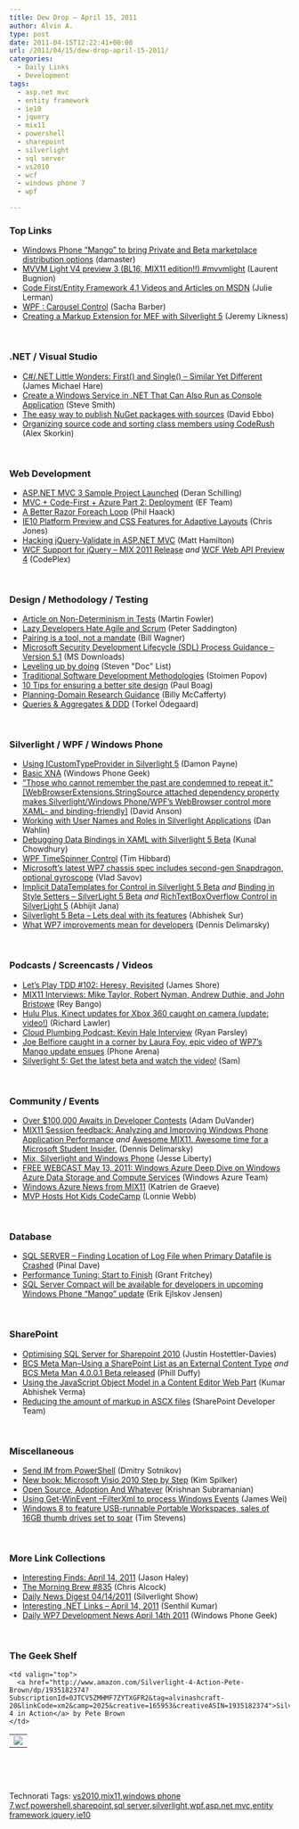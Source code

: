 ```yaml
---
title: Dew Drop – April 15, 2011
author: Alvin A.
type: post
date: 2011-04-15T12:22:41+00:00
url: /2011/04/15/dew-drop-april-15-2011/
categories:
  - Daily Links
  - Development
tags:
  - asp.net mvc
  - entity framework
  - ie10
  - jquery
  - mix11
  - powershell
  - sharepoint
  - silverlight
  - sql server
  - vs2010
  - wcf
  - windows phone 7
  - wpf

---
```

### <a name="top"></a>Top Links

  * [Windows Phone “Mango” to bring Private and Beta marketplace distribution options][1] (damaster) 
  * [MVVM Light V4 preview 3 (BL16, MIX11 edition!!) #mvvmlight][2] (Laurent Bugnion) 
  * [Code First/Entity Framework 4.1 Videos and Articles on MSDN][3] (Julie Lerman) 
  * [WPF : Carousel Control][4] (Sacha Barber) 
  * [Creating a Markup Extension for MEF with Silverlight 5][5] (Jeremy Likness) 

&#160;

### <a name="dotnet"></a>.NET / Visual Studio

  * [C#/.NET Little Wonders: First() and Single() &#8211; Similar Yet Different][6] (James Michael Hare) 
  * [Create a Windows Service in .NET That Can Also Run as Console Application][7] (Steve Smith) 
  * [The easy way to publish NuGet packages with sources][8] (David Ebbo) 
  * [Organizing source code and sorting class members using CodeRush][9] (Alex Skorkin) 

&#160;

### <a name="web"></a>Web Development

  * [ASP.NET MVC 3 Sample Project Launched][10] (Deran Schilling) 
  * [MVC + Code-First + Azure Part 2: Deployment][11] (EF Team) 
  * [A Better Razor Foreach Loop][12] (Phil Haack) 
  * [IE10 Platform Preview and CSS Features for Adaptive Layouts][13] (Chris Jones) 
  * [Hacking jQuery-Validate in ASP.NET MVC][14] (Matt Hamilton) 
  * <a href="http://wcf.codeplex.com/releases/view/64396" target="_blank">WCF Support for jQuery &#8211; MIX 2011 Release</a>&#160;_and_&#160;<a href="http://wcf.codeplex.com/releases/view/64449" target="_blank">WCF Web API Preview 4</a> (CodePlex) 

&#160;

### <a name="design"></a>Design / Methodology / Testing

  * [Article on Non-Determinism in Tests][15] (Martin Fowler) 
  * [Lazy Developers Hate Agile and Scrum][16] (Peter Saddington) 
  * [Pairing is a tool, not a mandate][17] (Bill Wagner) 
  * [Microsoft Security Development Lifecycle (SDL) Process Guidance &#8211; Version 5.1][18] (MS Downloads) 
  * [Leveling up by doing][19] (Steven "Doc" List) 
  * [Traditional Software Development Methodologies][20] (Stoimen Popov) 
  * [10 Tips for ensuring a better site design][21] (Paul Boag) 
  * [Planning-Domain Research Guidance][22] (Billy McCafferty) 
  * [Queries & Aggregates & DDD][23] (Torkel Ödegaard) 

&#160;

### <a name="silverlight"></a>Silverlight / WPF / Windows Phone

  * [Using ICustomTypeProvider in Silverlight 5][24] (Damon Payne) 
  * [Basic XNA][25] (Windows Phone Geek) 
  * ["Those who cannot remember the past are condemned to repeat it." [WebBrowserExtensions.StringSource attached dependency property makes Silverlight/Windows Phone/WPF&#8217;s WebBrowser control more XAML- and binding-friendly]][26] (David Anson) 
  * [Working with User Names and Roles in Silverlight Applications][27] (Dan Wahlin) 
  * [Debugging Data Bindings in XAML with Silverlight 5 Beta][28] (Kunal Chowdhury) 
  * [WPF TimeSpinner Control][29] (Tim Hibbard) 
  * [Microsoft&#8217;s latest WP7 chassis spec includes second-gen Snapdragon, optional gyroscope][30] (Vlad Savov) 
  * [Implicit DataTemplates for Control in Silverlight 5 Beta][31] _and_ [Binding in Style Setters – SilverLight 5 Beta][32] _and_ [RichTextBoxOverflow Control in SilverLight 5][33] (Abhijit Jana) 
  * [Silverlight 5 Beta &#8211; Lets deal with its features][34] (Abhishek Sur) 
  * [What WP7 improvements mean for developers][35] (Dennis Delimarsky) 

&#160;

### <a name="podcasts"></a>Podcasts / Screencasts / Videos

  * [Let&#8217;s Play TDD #102: Heresy, Revisited][36] (James Shore) 
  * [MIX11 Interviews: Mike Taylor, Robert Nyman, Andrew Duthie, and John Bristowe][37] (Rey Bango) 
  * [Hulu Plus, Kinect updates for Xbox 360 caught on camera (update: video!)][38] (Richard Lawler) 
  * <a href="http://feedproxy.google.com/~r/cloudPlumbing/~3/DT7HX1zA8jM/kevin-hale-interview" target="_blank">Cloud Plumbing Podcast: Kevin Hale Interview</a> (Ryan Parsley) 
  * [Joe Belfiore caught in a corner by Laura Foy, epic video of WP7&#8217;s Mango update ensues][39] (Phone Arena) 
  * [Silverlight 5: Get the latest beta and watch the video!][40] (Sam) 

&#160;

### <a name="events"></a>Community / Events

  * [Over $100,000 Awaits in Developer Contests][41] (Adam DuVander) 
  * [MIX11 Session feedback: Analyzing and Improving Windows Phone Application Performance][42] _and_ [Awesome MIX11. Awesome time for a Microsoft Student Insider.][43] (Dennis Delimarsky) 
  * [Mix, Silverlight and Windows Phone][44] (Jesse Liberty) 
  * [FREE WEBCAST May 13, 2011: Windows Azure Deep Dive on Windows Azure Data Storage and Compute Services][45] (Windows Azure Team) 
  * [Windows Azure News from MIX11][46] (Katrien de Graeve) 
  * [MVP Hosts Hot Kids CodeCamp][47] (Lonnie Webb) 

&#160;

### <a name="db"></a>Database

  * [SQL SERVER – Finding Location of Log File when Primary Datafile is Crashed][48] (Pinal Dave) 
  * [Performance Tuning: Start to Finish][49] (Grant Fritchey) 
  * [SQL Server Compact will be available for developers in upcoming Windows Phone “Mango” update][50] (Erik Ejlskov Jensen) 

&#160;

### <a name="sp"></a>SharePoint

  * [Optimising SQL Server for Sharepoint 2010][51] (Justin Hostettler-Davies) 
  * [BCS Meta Man–Using a SharePoint List as an External Content Type][52] _and_ [BCS Meta Man 4.0.0.1 Beta released][53] (Phill Duffy) 
  * <a href="http://blogs.msdn.com/b/sharepointdev/archive/2011/04/14/using-the-javascript-object-model-in-a-content-editor-web-part.aspx" target="_blank">Using the JavaScript Object Model in a Content Editor Web Part</a> (Kumar Abhishek Verma) 
  * [Reducing the amount of markup in ASCX files][54] (SharePoint Developer Team) 

&#160;

### <a name="misc"></a>Miscellaneous

  * [Send IM from PowerShell][55] (Dmitry Sotnikov) 
  * [New book: Microsoft Visio 2010 Step by Step][56] (Kim Spilker) 
  * [Open Source, Adoption And Whatever][57] (Krishnan Subramanian) 
  * [Using Get-WinEvent –FilterXml to process Windows Events][58] (James Wei) 
  * [Windows 8 to feature USB-runnable Portable Workspaces, sales of 16GB thumb drives set to soar][59] (Tim Stevens) 

&#160;

### <a name="links"></a>More Link Collections

  * [Interesting Finds: April 14, 2011][60] (Jason Haley) 
  * [The Morning Brew #835][61] (Chris Alcock) 
  * [Daily News Digest 04/14/2011][62] (Silverlight Show) 
  * [Interesting .NET Links – April 14, 2011][63] (Senthil Kumar) 
  * [Daily WP7 Development News April 14th 2011][64] (Windows Phone Geek) 

&#160;

### <a name="shelf"></a>The Geek Shelf

<table border="0" cellspacing="0" cellpadding="0">
  <tr>
    <td>
      <img data-recalc-dims="1" decoding="async" src="https://i0.wp.com/ecx.images-amazon.com/images/I/512qJmTNIXL._SL160_.jpg?w=660" />
    </td>
    
    <td valign="top">
      <a href="http://www.amazon.com/Silverlight-4-Action-Pete-Brown/dp/1935182374?SubscriptionId=0JTCV5ZMHMF7ZYTXGFR2&tag=alvinashcraft-20&linkCode=xm2&camp=2025&creative=165953&creativeASIN=1935182374">Silverlight 4 in Action</a> by Pete Brown
    </td>
  </tr>
</table>

&#160;

<div style="padding-bottom: 0px; margin: 0px; padding-left: 0px; padding-right: 0px; display: inline; float: none; padding-top: 0px" id="scid:C16BAC14-9A3D-4c50-9394-FBFEF7A93539:175939ae-b6dc-4dbe-bd59-b65ad1b7518b" class="wlWriterEditableSmartContent">
  <!--dotnetkickit-->
</div>

&#160;

<div style="padding-bottom: 0px; margin: 0px; padding-left: 0px; padding-right: 0px; display: inline; float: none; padding-top: 0px" id="scid:0767317B-992E-4b12-91E0-4F059A8CECA8:e28d1d23-a2a0-4a3d-b95c-c927b9885aeb" class="wlWriterEditableSmartContent">
  Technorati Tags: <a href="http://technorati.com/tags/vs2010" rel="tag">vs2010</a>,<a href="http://technorati.com/tags/mix11" rel="tag">mix11</a>,<a href="http://technorati.com/tags/windows+phone+7" rel="tag">windows phone 7</a>,<a href="http://technorati.com/tags/wcf" rel="tag">wcf</a>,<a href="http://technorati.com/tags/powershell" rel="tag">powershell</a>,<a href="http://technorati.com/tags/sharepoint" rel="tag">sharepoint</a>,<a href="http://technorati.com/tags/sql+server" rel="tag">sql server</a>,<a href="http://technorati.com/tags/silverlight" rel="tag">silverlight</a>,<a href="http://technorati.com/tags/wpf" rel="tag">wpf</a>,<a href="http://technorati.com/tags/asp.net+mvc" rel="tag">asp.net mvc</a>,<a href="http://technorati.com/tags/entity+framework" rel="tag">entity framework</a>,<a href="http://technorati.com/tags/jquery" rel="tag">jquery</a>,<a href="http://technorati.com/tags/ie10" rel="tag">ie10</a>
</div>

 [1]: http://feedproxy.google.com/~r/liveside/~3/ra9uN2K5JLE/
 [2]: http://feedproxy.google.com/~r/galasoft/~3/uS1Many7kAI/mvvm-light-v4-preview-3-bl16-mix11-edition-mvvmlight.aspx
 [3]: http://thedatafarm.com/blog/data-access/code-first-entity-framework-4-1-videos-and-articles-on-msdn/
 [4]: http://www.codeproject.com/KB/WPF/WPFCarouselControl.aspx
 [5]: http://feedproxy.google.com/~r/CSharperImage/~3/T9gPXV4zSRY/creating-markup-extension-for-mef-with.html
 [6]: http://feedproxy.google.com/~r/BlackRabbitCoder/~3/LvUrwFbXY4E/c.net-little-wonders-first-and-single---similar-yet-different.aspx
 [7]: http://stevesmithblog.com/blog/create-a-windows-service-in-net-that-can-also-run-as-console-application/
 [8]: http://feedproxy.google.com/~r/DavidEbbo/~3/ZHoZzq4Ubx4/easy-way-to-publish-nuget-packages-with.html
 [9]: http://www.skorkin.com/2011/04/organizing-source-code-and-sorting-class-members-using-coderush/
 [10]: http://feedproxy.google.com/~r/derans/~3/tXMoAVPDgsk/aspnet-mvc-3-sample-project-launched.html
 [11]: http://blogs.msdn.com/b/adonet/archive/2011/04/14/mvc-code-first-azure-part-2-deployment.aspx
 [12]: http://feeds.haacked.com/~r/haacked/~3/u3zOj7m4wvk/a-better-razor-foreach-loop.aspx
 [13]: http://blogs.msdn.com/b/ie/archive/2011/04/14/ie10-platform-preview-and-css-features-for-adaptive-layouts.aspx
 [14]: http://matthamilton.net/hacking-jquery-validate-mvc
 [15]: http://martinfowler.com/articles/nonDeterminism.html
 [16]: http://feedproxy.google.com/~r/agilescout/~3/HApf6I0lG_4/
 [17]: http://feedproxy.google.com/~r/billwagner/~3/aQ2M6ok-ZA0/Pairingisatoolnotamandate
 [18]: http://feedproxy.google.com/~r/MicrosoftDownloadCenter/~3/M6iBWMDx2KU/details.aspx
 [19]: http://mastery-quest.blogspot.com/2011/04/leveling-up-by-doing.html
 [20]: http://feedproxy.google.com/~r/stoimenblog/~3/rdhsjDVrxWo/
 [21]: http://feedproxy.google.com/~r/Boagworldcom-ForThoseManagingWebsites/~3/H9UKoFvnm8M/
 [22]: http://www.sharprobotica.com/2011/04/planning-domain-research-guidance/
 [23]: http://www.codinginstinct.com/2011/04/queries-aggregates-ddd.html
 [24]: http://www.damonpayne.com/post.aspx?id=b003f51e-c439-453f-95b4-f614d23a2137
 [25]: http://www.windowsphonegeek.com/articles/Basic-XNA
 [26]: http://blogs.msdn.com/b/delay/archive/2011/04/14/quot-those-who-cannot-remember-the-past-are-condemned-to-repeat-it-quot-webbrowserextensions-stringsource-attached-dependency-property-makes-silverlight-windows-phone-wpf-s-webbrowser-control-more-xaml-and-binding-friendly.aspx
 [27]: http://weblogs.asp.net/dwahlin/archive/2011/04/14/working-with-user-names-and-roles-in-silverlight-applications.aspx
 [28]: http://feedproxy.google.com/~r/kunal2383/~3/g9Hd7gaF6PE/debugging-data-bindings-in-xaml-with.html
 [29]: http://feedproxy.google.com/~r/TimHibbard/~3/KZXY1K3iEoA/wpf-timespinner-control.aspx
 [30]: http://www.engadget.com/2011/04/14/microsofts-latest-wp7-chassis-spec-includes-second-gen-snapdrag/
 [31]: http://dailydotnettips.com/2011/04/14/implicit-datatemplates-for-control-in-silverlight-5-beta/
 [32]: http://dailydotnettips.com/2011/04/14/binding-in-style-setters-in-silverlight-5-beta/
 [33]: http://dailydotnettips.com/2011/04/15/richtextboxoverflow-control-in-silverlight-5/
 [34]: http://feedproxy.google.com/~r/abhisheksur/WTgI/~3/25uyKIIQvIM/silverlight-5-beta-lets-deal-with-its.html
 [35]: http://feeds.dzone.com/~r/zones/dotnet/~3/wFnFQt950V8/what-wp7-improvements-mean
 [36]: http://feeds.dzone.com/~r/zones/agile/~3/nUUGWR3yBys/lets-play-tdd-102-heresy
 [37]: http://feedproxy.google.com/~r/reybango/zSyW/~3/MMQ_tB2MmT8/
 [38]: http://www.engadget.com/2011/04/14/hulu-plus-kinect-updates-for-xbox-360-caught-on-camera/
 [39]: http://feedproxy.google.com/~r/phonearena/ySoL/~3/IjBze4a8I1U/Joe-Belfiore-caught-in-a-corner-by-Laura-Foy-epic-video-of-WP7s-Mango-update-ensues_id18159
 [40]: http://blogs.msdn.com/b/silverlightgames/archive/2011/04/14/silverlight-5-get-the-latest-beta-and-watch-the-video.aspx
 [41]: http://feedproxy.google.com/~r/ProgrammableWeb/~3/UJqKk4eAmFw/
 [42]: http://feeds.dzone.com/~r/zones/dotnet/~3/AcLZILXoX0M/mix11-session-feedback
 [43]: http://dennisdel.com/?p=700
 [44]: http://feedproxy.google.com/~r/JesseLiberty-SilverlightGeek/~3/4S6P31s_lFE/
 [45]: http://blogs.msdn.com/b/windowsazure/archive/2011/04/14/free-webcast-may-13-2011-windows-azure-deep-dive-on-windows-azure-data-storage-and-compute-services.aspx
 [46]: http://blogs.msdn.com/b/katriend/archive/2011/04/14/windows-azure-news-from-mix11.aspx
 [47]: http://blogs.msdn.com/b/mvpawardprogram/archive/2011/04/14/mvp-hosts-hot-kids-codecamp.aspx
 [48]: http://blog.sqlauthority.com/2011/04/15/sql-server-finding-location-of-log-file-when-primary-datafile-is-crashed/
 [49]: http://www.sqlservercentral.com/blogs/scarydba/archive/2011/04/14/performance-tuning_3A00_-start-to-finish.aspx
 [50]: http://feedproxy.google.com/~r/ErikejBlogsAboutSqlCompactnetAndRelatedStuff/~3/bD2hQ3NzBSo/sql-server-compact-will-be-available.html
 [51]: http://www.sqlservercentral.com/blogs/databaseexpertisecom/archive/2011/04/14/optimising-sql-server-for-sharepoint-2010.aspx
 [52]: http://lightningtools.com/blog/archive/2011/04/15/bcs-meta-manndashusing-a-sharepoint-list-as-an-external-content.aspx
 [53]: http://lightningtools.com/blog/archive/2011/04/15/bcs-meta-man-4.0.0.1-beta-released.aspx
 [54]: http://blogs.msdn.com/b/sharepointdev/archive/2011/04/14/reducing-the-amount-of-markup-in-ascx-files.aspx
 [55]: http://dmitrysotnikov.wordpress.com/2011/04/15/send-im-from-powershell
 [56]: http://blogs.msdn.com/b/microsoft_press/archive/2011/04/15/new-book-microsoft-visio-2010-step-by-step.aspx
 [57]: http://feedproxy.google.com/~r/CloudAve/~3/97FdSHFmuAA/
 [58]: http://blogs.msdn.com/b/powershell/archive/2011/04/14/using-get-winevent-filterxml-to-process-windows-events.aspx
 [59]: http://www.engadget.com/2011/04/15/windows-8-to-feature-usb-runnable-portable-workspaces-sales-of/
 [60]: http://jasonhaley.com/blog/post.aspx?id=bc874df6-5157-41b9-be10-e5e4da5b98d5
 [61]: http://feedproxy.google.com/~r/ReflectivePerspective/~3/BFWSdoUFCtA/
 [62]: http://feedproxy.google.com/~r/silverlightshow/~3/Jv0nSZTp-2U/Daily-News-Digest-04-14-2011.aspx
 [63]: http://feedproxy.google.com/~r/ginktage/EPSB/~3/JJHKKitlEWI/
 [64]: http://www.windowsphonegeek.com/news/daily-wp7-development-news-april-14th-2011